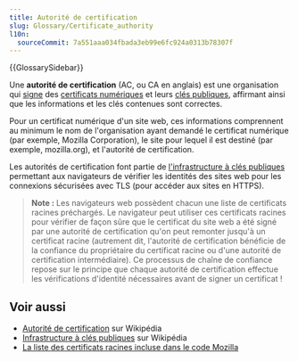 ```yaml
---
title: Autorité de certification
slug: Glossary/Certificate_authority
l10n:
  sourceCommit: 7a551aaa034fbada3eb99e6fc924a0313b78307f
---
```


{{GlossarySidebar}}

Une **autorité de certification** (AC, ou CA en anglais) est une organisation qui [signe](/fr/docs/Glossary/Signature/Security) des [certificats numériques](/fr/docs/Glossary/Digital_certificate) et leurs [clés publiques](/fr/docs/Glossary/Key), affirmant ainsi que les informations et les clés contenues sont correctes.

Pour un certificat numérique d'un site web, ces informations comprennent au minimum le nom de l'organisation ayant demandé le certificat numérique (par exemple, Mozilla Corporation), le site pour lequel il est destiné (par exemple, mozilla.org), et l'autorité de certification.

Les autorités de certification font partie de [l'infrastructure à clés publiques](https://fr.wikipedia.org/wiki/Infrastructure_%C3%A0_cl%C3%A9s_publiques) permettant aux navigateurs de vérifier les identités des sites web pour les connexions sécurisées avec TLS (pour accéder aux sites en HTTPS).

> **Note :** Les navigateurs web possèdent chacun une liste de certificats racines préchargés. Le navigateur peut utiliser ces certificats racines pour vérifier de façon sûre que le certificat du site web a été signé par une autorité de certification qu'on peut remonter jusqu'à un certificat racine (autrement dit, l'autorité de certification bénéficie de la confiance du propriétaire du certificat racine ou d'une autorité de certification intermédiaire). Ce processus de chaîne de confiance repose sur le principe que chaque autorité de certification effectue les vérifications d'identité nécessaires avant de signer un certificat&nbsp;!

## Voir aussi

- [Autorité de certification](https://fr.wikipedia.org/wiki/Autorit%C3%A9_de_certification) sur Wikipédia
- [Infrastructure à clés publiques](https://fr.wikipedia.org/wiki/Infrastructure_%C3%A0_cl%C3%A9s_publiques) sur Wikipédia
- [La liste des certificats racines incluse dans le code Mozilla](https://wiki.mozilla.org/CA/Included_Certificates)

